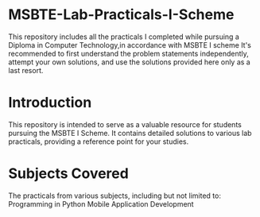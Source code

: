 # MSBTE-Lab-Practicals-I-Scheme
This repository includes all the practicals I completed while pursuing a Diploma in Computer Technology,in accordance with MSBTE I scheme
It's recommended to first understand the problem statements independently, attempt your own solutions, and use the solutions provided here only as a last resort.
# Introduction
This repository is intended to serve as a valuable resource for students pursuing the MSBTE I Scheme. It contains detailed solutions to various lab practicals, providing a reference point for your studies.
# Subjects Covered
The practicals from various subjects, including but not limited to:
Programming in Python
Mobile Application Development
